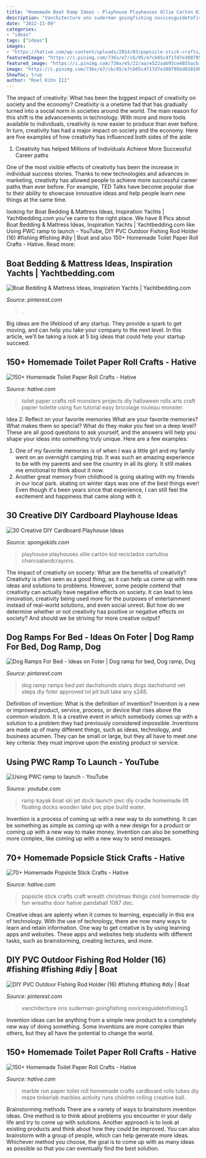 ```yaml
---
title: "Homemade Boat Ramp Ideas - Playhouse Playhouses Ollie Cartón Kid Reciclados Cartulina Charcoalandcrayons"
description: "Vanchitecture ons suderman goingfishing novicesguidetofishing3"
date: "2022-11-09"
categories:
- "ideas"
tags: ["ideas"]
images:
- "https://hative.com/wp-content/uploads/2014/03/popsicle-stick-crafts/44-christmas-wreath-stick-craft.jpg"
featuredImage: "https://i.pinimg.com/736x/e7/cb/05/e7cb05c4f17d7e380795bd01010b923c.jpg"
featured_image: "https://i.pinimg.com/736x/e5/22/aa/e522aab93ce4855acb1027943fc714ef.jpg"
image: "https://i.pinimg.com/736x/e7/cb/05/e7cb05c4f17d7e380795bd01010b923c.jpg"
ShowToc: true
author: "Roel Kihn III"
---
```



The impact of creativity: What has been the biggest impact of creativity on society and the economy?
Creativity is a onetime fad that has gradually turned into a social norm in societies around the world. The main reason for this shift is the advancements in technology. With more and more tools available to individuals, creativity is now easier to produce than ever before. In turn, creativity has had a major impact on society and the economy. Here are five examples of how creativity has influenced both sides of the aisle:
1) Creativity has helped Millions of Individuals Achieve More Successful Career paths

One of the most visible effects of creativity has been the increase in individual success stories. Thanks to new technologies and advances in marketing, creativity has allowed people to achieve more successful career paths than ever before. For example, TED Talks have become popular due to their ability to showcase innovative ideas and help people learn new things at the same time.

	

		
looking for Boat Bedding &amp; Mattress Ideas, Inspiration Yachts | Yachtbedding.com you've came to the right place. We have 8 Pics about Boat Bedding &amp; Mattress Ideas, Inspiration Yachts | Yachtbedding.com like Using PWC ramp to launch - YouTube, DIY PVC Outdoor Fishing Rod Holder (16) #fishing #fishing #diy | Boat and also 150+ Homemade Toilet Paper Roll Crafts - Hative. Read more:
		
    
## Boat Bedding &amp; Mattress Ideas, Inspiration Yachts | Yachtbedding.com

<img loading=lazy src="https://i.pinimg.com/736x/e5/22/aa/e522aab93ce4855acb1027943fc714ef.jpg" onerror="this.onerror=null;this.src='https://tse1.mm.bing.net/th?id=OIP._uikmI9UNNnSognF4GLVAwHaFj&amp;pid=15.1';" alt="Boat Bedding &amp; Mattress Ideas, Inspiration Yachts | Yachtbedding.com">

_Source: pinterest.com_

>. 

	

Big ideas are the lifeblood of any startup. They provide a spark to get moving, and can help you take your company to the next level. In this article, we’ll be taking a look at 5 big ideas that could help your startup succeed.

    
## 150+ Homemade Toilet Paper Roll Crafts - Hative

<img loading=lazy src="https://hative.com/wp-content/uploads/2014/03/toilet-paper-roll-crafts/21-little-monsters.jpg" onerror="this.onerror=null;this.src='https://tse2.mm.bing.net/th?id=OIP.By6TWd7TVAJoFPmHKIxIewHaE8&amp;pid=15.1';" alt="150+ Homemade Toilet Paper Roll Crafts - Hative">

_Source: hative.com_

>toilet paper crafts roll monsters projects diy halloween rolls arts craft papier toilette using fun tutorial easy bricolage rouleau monster. 

	

Idea 2: Reflect on your favorite memories
What are your favorite memories? What makes them so special? What do they make you feel on a deep level? These are all good questions to ask yourself, and the answers will help you shape your ideas into something truly unique. Here are a few examples: 
1. One of my favorite memories is of when I was a little girl and my family went on an overnight camping trip. It was such an amazing experience to be with my parents and see the country in all its glory. It still makes me emotional to think about it now. 
2. Another great memory from childhood is going skating with my friends in our local park. skating on winter days was one of the best things ever! Even though it's been years since that experience, I can still feel the excitement and happiness that came along with it. 

    
## 30 Creative DIY Cardboard Playhouse Ideas

<img loading=lazy src="https://spongekids.com/wp-content/uploads/2014/04/cardboard-playhouse/30-cardboard-box-playhouse.jpg" onerror="this.onerror=null;this.src='https://tse4.mm.bing.net/th?id=OIP.qhSL--PA6c35urfoGCkzMwAAAA&amp;pid=15.1';" alt="30 Creative DIY Cardboard Playhouse Ideas">

_Source: spongekids.com_

>playhouse playhouses ollie cartón kid reciclados cartulina charcoalandcrayons. 

	

The impact of creativity on society: What are the benefits of creativity?
Creativity is often seen as a good thing, as it can help us come up with new ideas and solutions to problems. However, some people contend that creativity can actually have negative effects on society. It can lead to less innovation, creativity being used more for the purposes of entertainment instead of real-world solutions, and even social unrest. But how do we determine whether or not creativity has positive or negative effects on society? And should we be striving for more creative output?

    
## Dog Ramps For Bed - Ideas On Foter | Dog Ramp For Bed, Dog Ramp, Dog

<img loading=lazy src="https://i.pinimg.com/736x/09/00/2b/09002bc3e741666cb90dfcd165af0a7f--dog-ramp-for-bed-diy-project-dog.jpg" onerror="this.onerror=null;this.src='https://tse3.mm.bing.net/th?id=OIP.YqCldOJkI9Nqz1SLXqw58QHaE7&amp;pid=15.1';" alt="Dog Ramps For Bed - Ideas on Foter | Dog ramp for bed, Dog ramp, Dog">

_Source: pinterest.com_

>dog ramp ramps bed pet dachshunds stairs dogs dachshund vet steps diy foter approved lol pit bull take any s248. 

	

Definition of invention: What is the definition of invention?
Invention is a new or improved product, service, process, or device that rises above the common wisdom. It is a creative event in which somebody comes up with a solution to a problem they had previously considered impossible.
Inventions are made up of many different things, such as ideas, technology, and business acumen. They can be small or large, but they all have to meet one key criteria: they must improve upon the existing product or service.

    
## Using PWC Ramp To Launch - YouTube

<img loading=lazy src="http://i.ytimg.com/vi/oGmMV9LSbrw/hqdefault.jpg" onerror="this.onerror=null;this.src='https://tse3.mm.bing.net/th?id=OIP.NTjEiyYVua9rqYf-3o0CNAHaFj&amp;pid=15.1';" alt="Using PWC ramp to launch - YouTube">

_Source: youtube.com_

>ramp kayak boat ski jet dock launch pwc diy cradle homemade lift floating docks wooden lake pvc pipe build water. 

	

Invention is a process of coming up with a new way to do something. It can be something as simple as coming up with a new design for a product or coming up with a new way to make money. Invention can also be something more complex, like coming up with a new way to send messages.

    
## 70+ Homemade Popsicle Stick Crafts - Hative

<img loading=lazy src="https://hative.com/wp-content/uploads/2014/03/popsicle-stick-crafts/44-christmas-wreath-stick-craft.jpg" onerror="this.onerror=null;this.src='https://tse1.mm.bing.net/th?id=OIP.Ts2tF-vAsNVKQKnl6dfmagHaJ4&amp;pid=15.1';" alt="70+ Homemade Popsicle Stick Crafts - Hative">

_Source: hative.com_

>popsicle stick crafts craft wreath christmas things cool homemade diy fun wreaths door hative pandahall 1087 dec. 

	

Creative ideas are aplenty when it comes to learning, especially in this era of technology. With the use of technology, there are now many ways to learn and retain information. One way to get creative is by using learning apps and websites. These apps and websites help students with different tasks, such as brainstorming, creating lectures, and more.

    
## DIY PVC Outdoor Fishing Rod Holder (16) #fishing #fishing #diy | Boat

<img loading=lazy src="https://i.pinimg.com/736x/e7/cb/05/e7cb05c4f17d7e380795bd01010b923c.jpg" onerror="this.onerror=null;this.src='https://tse1.mm.bing.net/th?id=OIP.lXKvCjXJ6U-GQvJ1fCd2agHaFj&amp;pid=15.1';" alt="DIY PVC Outdoor Fishing Rod Holder (16) #fishing #fishing #diy | Boat">

_Source: pinterest.com_

>vanchitecture ons suderman goingfishing novicesguidetofishing3. 

	

Invention ideas can be anything from a simple new product to a completely new way of doing something. Some inventions are more complex than others, but they all have the potential to change the world.

    
## 150+ Homemade Toilet Paper Roll Crafts - Hative

<img loading=lazy src="https://hative.com/wp-content/uploads/2014/03/toilet-paper-roll-crafts/2-handmade-marble-run.jpg" onerror="this.onerror=null;this.src='https://tse4.mm.bing.net/th?id=OIP.fzywqB7vxpmYUvljQI2r1QHaE6&amp;pid=15.1';" alt="150+ Homemade Toilet Paper Roll Crafts - Hative">

_Source: hative.com_

>marble run paper toilet roll homemade crafts cardboard rolls tubes diy maze tinkerlab marbles activity runs children rolling creative ball. 

	

Brainstorming methods
There are a variety of ways to brainstorm invention ideas. One method is to think about problems you encounter in your daily life and try to come up with solutions. Another approach is to look at existing products and think about how they could be improved. You can also brainstorm with a group of people, which can help generate more ideas. Whichever method you choose, the goal is to come up with as many ideas as possible so that you can eventually find the best solution.

